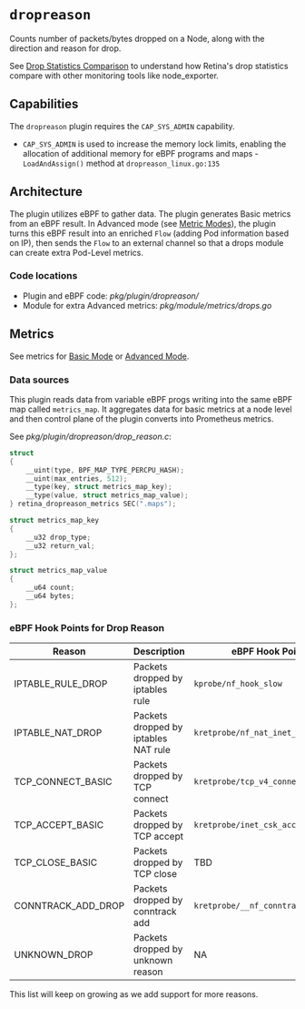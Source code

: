 # `dropreason`

Counts number of packets/bytes dropped on a Node, along with the direction and reason for drop.

See [Drop Statistics Comparison](../../drop-statistics-comparison.md) to understand how Retina's drop statistics compare with other monitoring tools like node_exporter.

## Capabilities

The `dropreason` plugin requires the `CAP_SYS_ADMIN` capability.

- `CAP_SYS_ADMIN` is used to increase the memory lock limits, enabling the allocation of additional memory for eBPF programs and maps - `LoadAndAssign()` method at `dropreason_linux.go:135`

## Architecture

The plugin utilizes eBPF to gather data.
The plugin generates Basic metrics from an eBPF result.
In Advanced mode (see [Metric Modes](../../modes/modes.md)), the plugin turns this eBPF result into an enriched `Flow` (adding Pod information based on IP), then sends the `Flow` to an external channel so that a drops module can create extra Pod-Level metrics.

### Code locations

- Plugin and eBPF code: *pkg/plugin/dropreason/*
- Module for extra Advanced metrics: *pkg/module/metrics/drops.go*

## Metrics

See metrics for [Basic Mode](../../modes/basic.md#plugin-dropreason-linux) or [Advanced Mode](../../modes/advanced.md#plugin-dropreason-linux).

### Data sources

This plugin reads data from variable eBPF progs writing into the same eBPF map called `metrics_map`.
It aggregates data for basic metrics at a node level and then control plane of the plugin converts into Prometheus metrics.

See *pkg/plugin/dropreason/drop_reason.c*:

```c
struct
{
    __uint(type, BPF_MAP_TYPE_PERCPU_HASH);
    __uint(max_entries, 512);
    __type(key, struct metrics_map_key);
    __type(value, struct metrics_map_value);
} retina_dropreason_metrics SEC(".maps");

struct metrics_map_key
{
    __u32 drop_type;
    __u32 return_val;
};

struct metrics_map_value
{
    __u64 count;
    __u64 bytes;
};

```

### eBPF Hook Points for Drop Reason

| Reason | Description | eBPF Hook Point |
|--|--| -- |
| IPTABLE_RULE_DROP | Packets dropped by iptables rule | `kprobe/nf_hook_slow` |
| IPTABLE_NAT_DROP | Packets dropped by iptables NAT rule | `kretprobe/nf_nat_inet_fn` |
| TCP_CONNECT_BASIC | Packets dropped by TCP connect | `kretprobe/tcp_v4_connect` |
| TCP_ACCEPT_BASIC | Packets dropped by TCP accept | `kretprobe/inet_csk_accept` |
| TCP_CLOSE_BASIC | Packets dropped by TCP close | TBD |
| CONNTRACK_ADD_DROP | Packets dropped by conntrack add | `kretprobe/__nf_conntrack_confirm` |
| UNKNOWN_DROP | Packets dropped by unknown reason | NA |

This list will keep on growing as we add support for more reasons.
